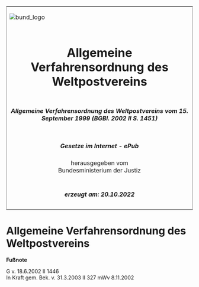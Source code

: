 <span id="DECKBLATT.html"></span>

<table border="0" frame="border" width="100%">

<tr valign="top">

<td align="left">

![bund\_logo](BfJ_2021_Web_de_de.gif)

</td>

<td align="right">

 

</td>

</tr>

<tr align="center" valign="middle">

<td colspan="2">

# Allgemeine Verfahrensordnung des Weltpostvereins

</td>

</tr>

<tr align="center" valign="middle">

<td colspan="2">

##### Allgemeine Verfahrensordnung des Weltpostvereins vom 15. September 1999 (BGBl. 2002 II S. 1451)

</td>

</tr>

<tr align="center" valign="middle">

<td colspan="2">

  
  

##### Gesetze im Internet - ePub  
  
herausgegeben vom  
Bundesministerium der Justiz

</td>

</tr>

<tr align="center" valign="bottom">

<td colspan="2">

  
  

##### erzeugt am: 20.10.2022

</td>

</tr>

</table>

<span id="BJNR145120002.html"></span>

# Allgemeine Verfahrensordnung des Weltpostvereins

<div>

  
**Fußnote**

<div class="jnhtml">

<div>

<div class="jurAbsatz">

G v. 18.6.2002 II 1446  
In Kraft gem. Bek. v. 31.3.2003 II 327 mWv 8.11.2002

</div>

</div>

</div>

</div>
